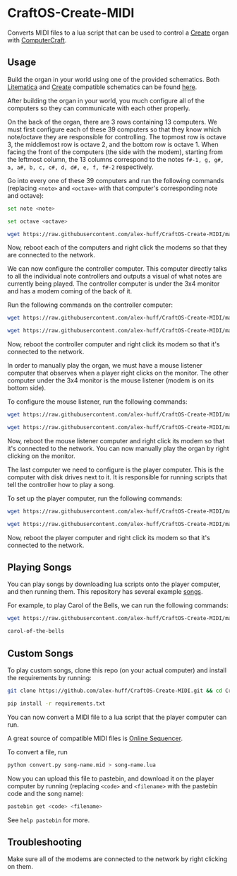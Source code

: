 # CraftOS-Create-MIDI
Converts MIDI files to a lua script that can be used to control a [Create](https://github.com/Creators-of-Create/Create) organ with [ComputerCraft](https://github.com/dan200/ComputerCraft).

## Usage
Build the organ in your world using one of the provided schematics. Both [Litematica](https://github.com/maruohon/litematica) and [Create](https://github.com/Creators-of-Create/Create) compatible schematics can be found [here](https://github.com/alex-huff/CraftOS-Create-MIDI/tree/master/schematics).

After building the organ in your world, you much configure all of the computers so they can communicate with each other properly.

On the back of the organ, there are 3 rows containing 13 computers. We must first configure each of these 39 computers so that they know which note/octave they are responsible for controlling. The topmost row is octave 3, the middlemost row is octave 2, and the bottom row is octave 1. When facing the front of the computers (the side with the modem), starting from the leftmost column, the 13 columns correspond to the notes `f#-1, g, g#, a, a#, b, c, c#, d, d#, e, f, f#-2` respectively.

Go into every one of these 39 computers and run the following commands (replacing `<note>` and `<octave>` with that computer's corresponding note and octave):
```sh
set note <note>
```
```sh
set octave <octave>
```
```sh
wget https://raw.githubusercontent.com/alex-huff/CraftOS-Create-MIDI/master/scripts/noteControllers/startup.lua
```

Now, reboot each of the computers and right click the modems so that they are connected to the network.

We can now configure the controller computer. This computer directly talks to all the individual note controllers and outputs a visual of what notes are currently being played. The controller computer is under the 3x4 monitor and has a modem coming of the back of it.

Run the following commands on the controller computer:
```sh
wget https://raw.githubusercontent.com/alex-huff/CraftOS-Create-MIDI/master/scripts/controller/controller.lua
```
```sh
wget https://raw.githubusercontent.com/alex-huff/CraftOS-Create-MIDI/master/scripts/controller/startup.lua
```

Now, reboot the controller computer and right click its modem so that it's connected to the network.

In order to manually play the organ, we must have a mouse listener computer that observes when a player right clicks on the monitor. The other computer under the 3x4 monitor is the mouse listener (modem is on its bottom side).

To configure the mouse listener, run the following commands:
```sh
wget https://raw.githubusercontent.com/alex-huff/CraftOS-Create-MIDI/master/scripts/mouseListener/mouse.lua
```
```sh
wget https://raw.githubusercontent.com/alex-huff/CraftOS-Create-MIDI/master/scripts/mouseListener/startup.lua
```

Now, reboot the mouse listener computer and right click its modem so that it's connected to the network. You can now manually play the organ by right clicking on the monitor.

The last computer we need to configure is the player computer. This is the computer with disk drives next to it. It is responsible for running scripts that tell the controller how to play a song.

To set up the player computer, run the following commands:
```sh
wget https://raw.githubusercontent.com/alex-huff/CraftOS-Create-MIDI/master/scripts/player/setAll.lua
```
```sh
wget https://raw.githubusercontent.com/alex-huff/CraftOS-Create-MIDI/master/scripts/player/startup.lua
```

Now, reboot the player computer and right click its modem so that it's connected to the network.

## Playing Songs
You can play songs by downloading lua scripts onto the player computer, and then running them. This repository has several example [songs](https://github.com/alex-huff/CraftOS-Create-MIDI/tree/master/songs).

For example, to play Carol of the Bells, we can run the following commands:
```sh
wget https://raw.githubusercontent.com/alex-huff/CraftOS-Create-MIDI/master/songs/carol-of-the-bells.lua
```
```sh
carol-of-the-bells
```

## Custom Songs
To play custom songs, clone this repo (on your actual computer) and install the requirements by running:
```sh
git clone https://github.com/alex-huff/CraftOS-Create-MIDI.git && cd CraftOS-Create-MIDI
```
```sh
pip install -r requirements.txt
```

You can now convert a MIDI file to a lua script that the player computer can run.

A great source of compatible MIDI files is [Online Sequencer](https://onlinesequencer.net).
 
To convert a file, run

```sh
python convert.py song-name.mid > song-name.lua
```

Now you can upload this file to pastebin, and download it on the player computer by running (replacing `<code>` and `<filename>` with the pastebin code and the song name):

```sh
pastebin get <code> <filename>
```

See `help pastebin` for more.

## Troubleshooting
Make sure all of the modems are connected to the network by right clicking on them.
